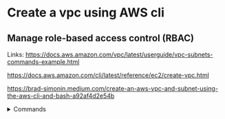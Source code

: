# Create a vpc using AWS cli

## Manage role-based access control (RBAC)

Links: https://docs.aws.amazon.com/vpc/latest/userguide/vpc-subnets-commands-example.html

https://docs.aws.amazon.com/cli/latest/reference/ec2/create-vpc.html

https://brad-simonin.medium.com/create-an-aws-vpc-and-subnet-using-the-aws-cli-and-bash-a92af4d2e54b

<details><summary>Commands</summary>
<p>

```bash
vpc_id=$(aws ec2 create-vpc --cidr-block 10.0.0.0/16 --query Vpc.VpcId --tag-specifications 'ResourceType=vpc,Tags=[{Key=name,Value=my-vpc}] --output text)
```
